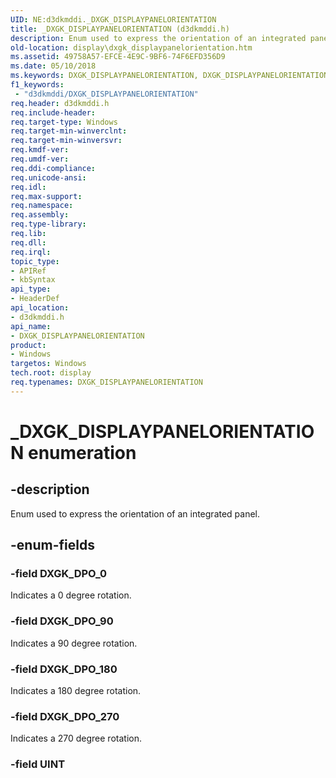 ```yaml
---
UID: NE:d3dkmddi._DXGK_DISPLAYPANELORIENTATION
title: _DXGK_DISPLAYPANELORIENTATION (d3dkmddi.h)
description: Enum used to express the orientation of an integrated panel.
old-location: display\dxgk_displaypanelorientation.htm
ms.assetid: 49758A57-EFCE-4E9C-9BF6-74F6EFD356D9
ms.date: 05/10/2018
ms.keywords: DXGK_DISPLAYPANELORIENTATION, DXGK_DISPLAYPANELORIENTATION enumeration [Display Devices], DXGK_DPO_0, DXGK_DPO_180, DXGK_DPO_270, DXGK_DPO_90, _DXGK_DISPLAYPANELORIENTATION, d3dkmddi/DXGK_DISPLAYPANELORIENTATION, d3dkmddi/DXGK_DPO_0, d3dkmddi/DXGK_DPO_180, d3dkmddi/DXGK_DPO_270, d3dkmddi/DXGK_DPO_90, display.dxgk_displaypanelorientation
f1_keywords:
 - "d3dkmddi/DXGK_DISPLAYPANELORIENTATION"
req.header: d3dkmddi.h
req.include-header: 
req.target-type: Windows
req.target-min-winverclnt: 
req.target-min-winversvr: 
req.kmdf-ver: 
req.umdf-ver: 
req.ddi-compliance: 
req.unicode-ansi: 
req.idl: 
req.max-support: 
req.namespace: 
req.assembly: 
req.type-library: 
req.lib: 
req.dll: 
req.irql: 
topic_type:
- APIRef
- kbSyntax
api_type:
- HeaderDef
api_location:
- d3dkmddi.h
api_name:
- DXGK_DISPLAYPANELORIENTATION
product:
- Windows
targetos: Windows
tech.root: display
req.typenames: DXGK_DISPLAYPANELORIENTATION
---
```


# _DXGK_DISPLAYPANELORIENTATION enumeration


## -description


Enum used to express the orientation of an integrated panel.


## -enum-fields




### -field DXGK_DPO_0

Indicates a 0 degree rotation.


### -field DXGK_DPO_90

Indicates a 90 degree rotation.


### -field DXGK_DPO_180

Indicates a 180 degree rotation.


### -field DXGK_DPO_270

Indicates a 270 degree rotation.


### -field UINT




